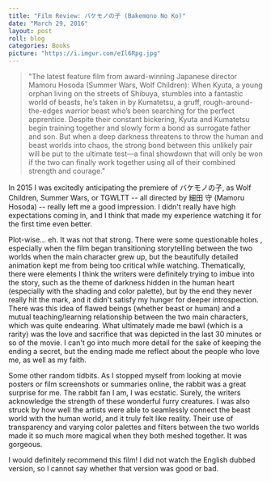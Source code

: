 ```yaml
---
title: "Film Review: バケモノの子 (Bakemono No Ko)"
date: "March 29, 2016"
layout: post
roll: blog
categories: Books
picture: "https://i.imgur.com/eIl6Rpg.jpg"
---
```


> "The latest feature film from award-winning Japanese director Mamoru Hosoda (Summer Wars, Wolf Children): When Kyuta, a young orphan living on the streets of Shibuya, stumbles into a fantastic world of beasts, he’s taken in by Kumatetsu, a gruff, rough-around-the-edges warrior beast who’s been searching for the perfect apprentice. Despite their constant bickering, Kyuta and Kumatetsu begin training together and slowly form a bond as surrogate father and son. But when a deep darkness threatens to throw the human and beast worlds into chaos, the strong bond between this unlikely pair will be put to the ultimate test—a final showdown that will only be won if the two can finally work together using all of their combined strength and courage."

In 2015 I was excitedly anticipating the premiere of バケモノの子, as Wolf Children, Summer Wars, or TGWLTT -- all directed by  細田 守 (Mamoru Hosoda) -- really left me a good impression. I didn't really have high expectations coming in, and I think that made my experience watching it for the first time even better.

Plot-wise... eh. It was not that strong. There were some questionable holes , especially when the film began transitioning storytelling between the two worlds when the main character grew up, but the beautifully detailed animation kept me from being too critical while watching. Thematically, there were elements I think the writers were definitely trying to imbue into the story, such as the theme of darkness hidden in the human heart (especially with the shading and color palette), but by the end they never really hit the mark, and it didn't satisfy my hunger for deeper introspection. There was this idea of flawed beings (whether beast or human) and a mutual teaching/learning relationship between the two main characters, which was quite endearing. What ultimately made me bawl (which is a rarity) was the love and sacrifice that was depicted in the last 30 minutes or so of the movie. I can't go into much more detail for the sake of keeping the ending a secret, but the ending made me reflect about the people who love me, as well as my faith.

Some other random tidbits. As I stopped myself from looking at movie posters or film screenshots or summaries online, the rabbit was a great surprise for me. The rabbit fan I am, I was ecstatic. Surely, the writers acknowledge the strength of these wonderful furry creatures. I was also struck by how well the artists were able to seamlessly connect the beast world with the human world, and it truly felt like reality. Their use of transparency and varying color palettes and filters between the two worlds made it so much more magical when they both meshed together. It was gorgeous.

I would definitely recommend this film! I did not watch the English dubbed version, so I cannot say whether that version was good or bad.
